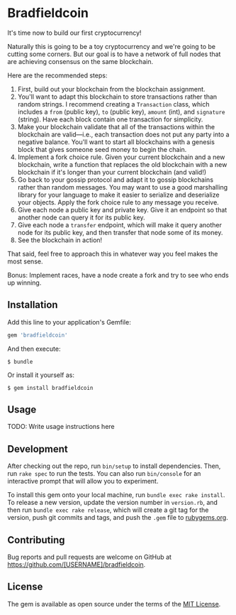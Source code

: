 # Bradfieldcoin

It's time now to build our first cryptocurrency!

Naturally this is going to be a toy cryptocurrency and we're going to be cutting some corners. But our goal is to have a network of full nodes that are achieving consensus on the same blockchain.

Here are the recommended steps:

1. First, build out your blockchain from the blockchain assignment.
2. You'll want to adapt this blockchain to store transactions rather than random strings. I recommend creating a `Transaction` class, which includes a `from` (public key), `to` (public key), `amount` (int), and `signature` (string). Have each block contain one transaction for simplicity.
3. Make your blockchain validate that all of the transactions within the blockchain are valid—i.e., each transaction does not put any party into a negative balance. You'll want to start all blockchains with a genesis block that gives someone seed money to begin the chain.
4. Implement a fork choice rule. Given your current blockchain and a new blockchain, write a function that replaces the old blockchain with a new blockchain if it's longer than your current blockchain (and valid!)
5. Go back to your gossip protocol and adapt it to gossip blockchains rather than random messages. You may want to use a good marshalling library for your language to make it easier to serialize and deserialize your objects. Apply the fork choice rule to any message you receive.
6. Give each node a public key and private key. Give it an endpoint so that another node can query it for its public key.
7. Give each node a `transfer` endpoint, which will make it query another node for its public key, and then transfer that node some of its money.
8. See the blockchain in action!

That said, feel free to approach this in whatever way you feel makes the most sense.

Bonus: Implement races, have a node create a fork and try to see who ends up winning.

## Installation

Add this line to your application's Gemfile:

```ruby
gem 'bradfieldcoin'
```

And then execute:

    $ bundle

Or install it yourself as:

    $ gem install bradfieldcoin

## Usage

TODO: Write usage instructions here

## Development

After checking out the repo, run `bin/setup` to install dependencies. Then, run `rake spec` to run the tests. You can also run `bin/console` for an interactive prompt that will allow you to experiment.

To install this gem onto your local machine, run `bundle exec rake install`. To release a new version, update the version number in `version.rb`, and then run `bundle exec rake release`, which will create a git tag for the version, push git commits and tags, and push the `.gem` file to [rubygems.org](https://rubygems.org).

## Contributing

Bug reports and pull requests are welcome on GitHub at https://github.com/[USERNAME]/bradfieldcoin.

## License

The gem is available as open source under the terms of the [MIT License](https://opensource.org/licenses/MIT).
